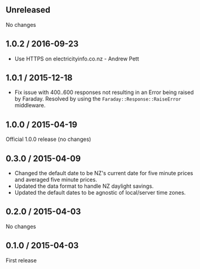 Unreleased
------
No changes

1.0.2 / 2016-09-23
------
* Use HTTPS on electricityinfo.co.nz - Andrew Pett

1.0.1 / 2015-12-18
------
* Fix issue with 400..600 responses not resulting in an Error being raised by Faraday. Resolved by using the `Faraday::Response::RaiseError` middleware.

1.0.0 / 2015-04-19
------
Official 1.0.0 release (no changes)

0.3.0 / 2015-04-09
------
* Changed the default date to be NZ's current date for five minute prices and averaged five minute prices.
* Updated the data format to handle NZ daylight savings.
* Updated the default dates to be agnostic of local/server time zones.

0.2.0 / 2015-04-03
------
No changes

0.1.0 / 2015-04-03
------
First release